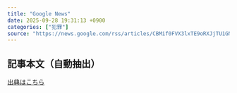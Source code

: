 ```yaml
---
title: "Google News"
date: 2025-09-28 19:31:13 +0900
categories: ["犯罪"]
source: "https://news.google.com/rss/articles/CBMif0FVX3lxTE9oRXJjTU1GN24yUHJjVlJJV3g3d3FBejY2bEl1QnJDbHFBWmk3S2lNR29vbk05OU44M1JFUUxkdngzZ0htRXV2LWJlS0l2Z3J2SjVIbm5zY1lrdGltMUJNN1Bkb0R5NzJFdW16RXQtNzdPbEJwWlZMNTRSQzFsLU0?oc=5"
---
```


## 記事本文（自動抽出）
<body class="y0K44d EA71Tc" id="readabilityBody"></body>

[出典はこちら](https://news.google.com/rss/articles/CBMif0FVX3lxTE9oRXJjTU1GN24yUHJjVlJJV3g3d3FBejY2bEl1QnJDbHFBWmk3S2lNR29vbk05OU44M1JFUUxkdngzZ0htRXV2LWJlS0l2Z3J2SjVIbm5zY1lrdGltMUJNN1Bkb0R5NzJFdW16RXQtNzdPbEJwWlZMNTRSQzFsLU0?oc=5)
